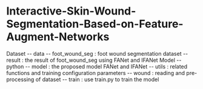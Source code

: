 # Interactive-Skin-Wound-Segmentation-Based-on-Feature-Augment-Networks
Dataset
    -- data
        -- foot_wound_seg : foot wound segmentation dataset
        -- result : the result of foot_wound_seg using FANet and IFANet
Model
  -- python
        -- model : the proposed model FANet and IFANet
        -- utils : related functions and training configuration parameters
        -- wound : reading and pre-processing of dataset
        -- train : use train.py to train the model
